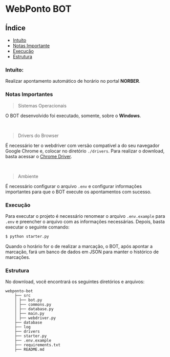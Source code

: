 # WebPonto BOT

## Índice
* [Intuíto](#intuito)
* [Notas Importante](#notas-importantes)
* [Execução](#execucao)
* [Estrutura](#estrutura)

### Intuíto:
Realizar apontamento automático de horário no portal **NORBER**.

### Notas Importantes

> Sistemas Operacionais

O BOT desenvolvido foi executado, somente, sobre o **Windows**.

<br/>

> Drivers do Browser

É necessário ter o webdriver com versão compatível a do seu navegador Google Chrome e, colocar no diretório `./drivers`.
Para realizar o download, basta acessar o [Chrome Driver](https://chromedriver.chromium.org/downloads).

<br/>

> Ambiente

É necessário configurar o arquivo `.env` e configurar informações importantes para que o BOT execute os apontamentos com sucesso.


### Execução
Para executar o projeto é necessário renomear o arquivo `.env.example` para `.env` e preencher o arquivo com as informações necessárias.
Depois, basta executar o seguinte comando:

```Bash
$ python starter.py
```

Quando o horário for o de realizar a marcação, o BOT, após apontar a marcação, fará um banco de dados em JSON para manter o histórico de marcações.

### Estrutura
No download, você encontrará os seguintes diretórios e arquivos:

```
webponto-bot
    ├── src
    │ ├── bot.py
    │ ├── commons.py
    │ ├── database.py
    │ ├── main.py
    │ ├── webdriver.py
    ├── database
    ├── log
    ├── drivers
    ├── starter.py
    ├── .env.example
    ├── requirements.txt
    ├── README.md
```
